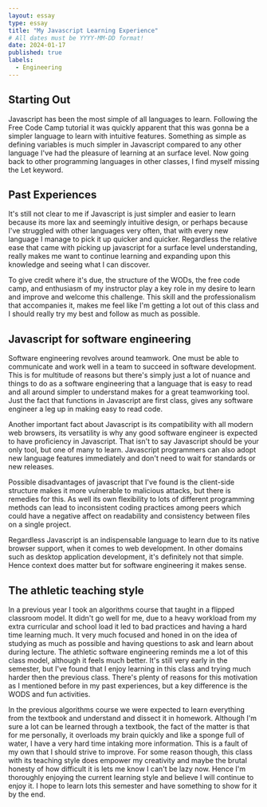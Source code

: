 ```yaml
---
layout: essay
type: essay
title: "My Javascript Learning Experience"
# All dates must be YYYY-MM-DD format!
date: 2024-01-17
published: true
labels:
  - Engineering
---
```


## Starting Out
Javascript has been the most simple of all languages to learn. Following the Free Code Camp tutorial it was quickly apparent that this was gonna be a simpler language to learn with intuitive features. Something as simple as defining variables is much simpler in Javascript compared to any other language I've had the pleasure of learning at an surface level. Now going back to other programming languages in other classes, I find myself missing the Let keyword.

## Past Experiences

It's still not clear to me if Javascript is just simpler and easier to learn because its more lax and seemingly intuitive design, or perhaps because I've struggled with other languages very often, that with every new language I manage to pick it up quicker and quicker. Regardless the relative ease that came with picking up javascript for a surface level understanding, really makes me want to continue learning and expanding upon this knowledge and seeing what I can discover. 

To give credit where it's due, the structure of the WODs, the free code camp, and enthusiasm of my instructor play a key role in my desire to learn and improve and welcome this challenge. This skill and the professionalism that accompanies it, makes me feel like I'm getting a lot out of this class and I should really try my best and follow as much as possible.

## Javascript for software engineering

Software engineering revolves around teamwork. One must be able to communicate and work well in a team to succeed in software development. This is for multitude of reasons but there's simply just a lot of nuance and things to do as a software engineering that a language that is easy to read and all around simpler to understand makes for a great teamworking tool. Just the fact that functions in Javascript are first class, gives any software engineer a leg up in making easy to read code.

Another important fact about Javascript is its compatibility with all modern web browsers, its versatility is why any good software engineer is expected to have proficiency in Javascript. That isn't to say Javascript should be your only tool, but one of many to learn. Javascript programmers can also adopt new language features immediately and don't need to wait for standards or new releases.

Possible disadvantages of javascript that I've found is the client-side structure makes it more vulnerable to malicious attacks, but there is remedies for this. As well its own flexibility to lots of different programming methods can lead to inconsistent coding practices among peers which could have a negative affect on readability and consistency between files on a single project.

Regardless Javascript is an indispensable language to learn due to its native browser support, when it comes to web development. In other domains such as desktop application development, it's definitely not that simple. Hence context does matter but for software engineering it makes sense.

## The athletic teaching style

In a previous year I took an algorithms course that taught in a flipped classroom model. It didn't go well for me, due to a heavy workload from my extra curricular and school load it led to bad practices and having a hard time learning much. It very much focused and honed in on the idea of studying as much as possible and having questions to ask and learn about during lecture. The athletic software engineering reminds me a lot of this class model, although it feels much better. It's still very early in the semester, but I've found that I enjoy learning in this class and trying much harder then the previous class. There's plenty of reasons for this motivation as I mentioned before in my past experiences, but a key difference is the WODS and fun activities.

In the previous algorithms course we were expected to learn everything from the textbook and understand and dissect it in homework. Although I'm sure a lot can be learned through a textbook, the fact of the matter is that for me personally, it overloads my brain quickly and like a sponge full of water, I have a very hard time intaking more information. This is a fault of my own that I should strive to improve. For some reason though, this class with its teaching style does empower my creativity and maybe the brutal honesty of how difficult it is lets me know I can't be lazy now. Hence I'm thoroughly enjoying the current learning style and believe I will continue to enjoy it. I hope to learn lots this semester and have something to show for it by the end.
